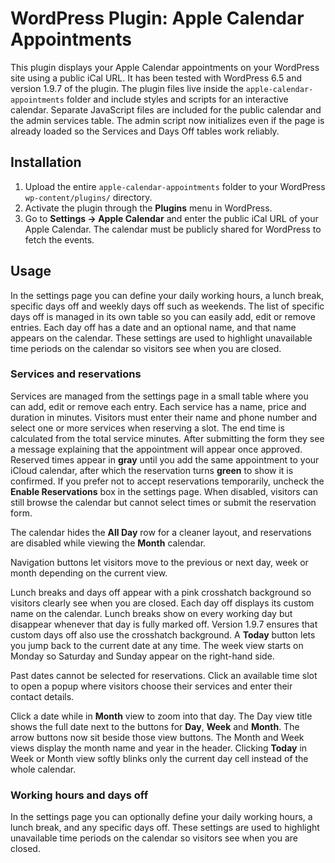 # WordPress Plugin: Apple Calendar Appointments

This plugin displays your Apple Calendar appointments on your WordPress site using a public iCal URL. It has been tested with WordPress 6.5 and version 1.9.7 of the plugin. The plugin files live inside the `apple-calendar-appointments` folder and include styles and scripts for an interactive calendar.
Separate JavaScript files are included for the public calendar and the admin services table. The admin script now initializes even if the page is already loaded so the Services and Days Off tables work reliably.

## Installation
1. Upload the entire `apple-calendar-appointments` folder to your WordPress `wp-content/plugins/` directory.
2. Activate the plugin through the **Plugins** menu in WordPress.
3. Go to **Settings → Apple Calendar** and enter the public iCal URL of your Apple Calendar.
   The calendar must be publicly shared for WordPress to fetch the events.

## Usage

In the settings page you can define your daily working hours, a lunch break, specific days off and weekly days off such as weekends. The list of specific days off is managed in its own table so you can easily add, edit or remove entries. Each day off has a date and an optional name, and that name appears on the calendar. These settings are used to highlight unavailable time periods on the calendar so visitors see when you are closed.

### Services and reservations
Services are managed from the settings page in a small table where you can add, edit or remove each entry. Each service has a name, price and duration in minutes. Visitors must enter their name and phone number and select one or more services when reserving a slot. The end time is calculated from the total service minutes. After submitting the form they see a message explaining that the appointment will appear once approved. Reserved times appear in **gray** until you add the same appointment to your iCloud calendar, after which the reservation turns **green** to show it is confirmed.
If you prefer not to accept reservations temporarily, uncheck the **Enable Reservations** box in the settings page. When disabled, visitors can still browse the calendar but cannot select times or submit the reservation form.

The calendar hides the **All Day** row for a cleaner layout, and reservations are disabled while viewing the **Month** calendar.

Navigation buttons let visitors move to the previous or next day, week or month depending on the current view.

Lunch breaks and days off appear with a pink crosshatch background so visitors clearly see when you are closed. Each day off displays its custom name on the calendar. Lunch breaks show on every working day but disappear whenever that day is fully marked off. Version 1.9.7 ensures that custom days off also use the crosshatch background. A **Today** button lets you jump back to the current date at any time. The week view starts on Monday so Saturday and Sunday appear on the right-hand side.

Past dates cannot be selected for reservations. Click an available time slot to open a popup where visitors choose their services and enter their contact details.

Click a date while in **Month** view to zoom into that day. The Day view title shows the full date next to the buttons for **Day**, **Week** and **Month**. The arrow buttons now sit beside those view buttons. The Month and Week views display the month name and year in the header. Clicking **Today** in Week or Month view softly blinks only the current day cell instead of the whole calendar.

### Working hours and days off
In the settings page you can optionally define your daily working hours, a lunch break, and any specific days off. These settings are used to highlight unavailable time periods on the calendar so visitors see when you are closed.


